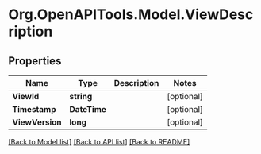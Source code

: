 # Org.OpenAPITools.Model.ViewDescription

## Properties

Name | Type | Description | Notes
------------ | ------------- | ------------- | -------------
**ViewId** | **string** |  | [optional] 
**Timestamp** | **DateTime** |  | [optional] 
**ViewVersion** | **long** |  | [optional] 

[[Back to Model list]](../README.md#documentation-for-models) [[Back to API list]](../README.md#documentation-for-api-endpoints) [[Back to README]](../README.md)

